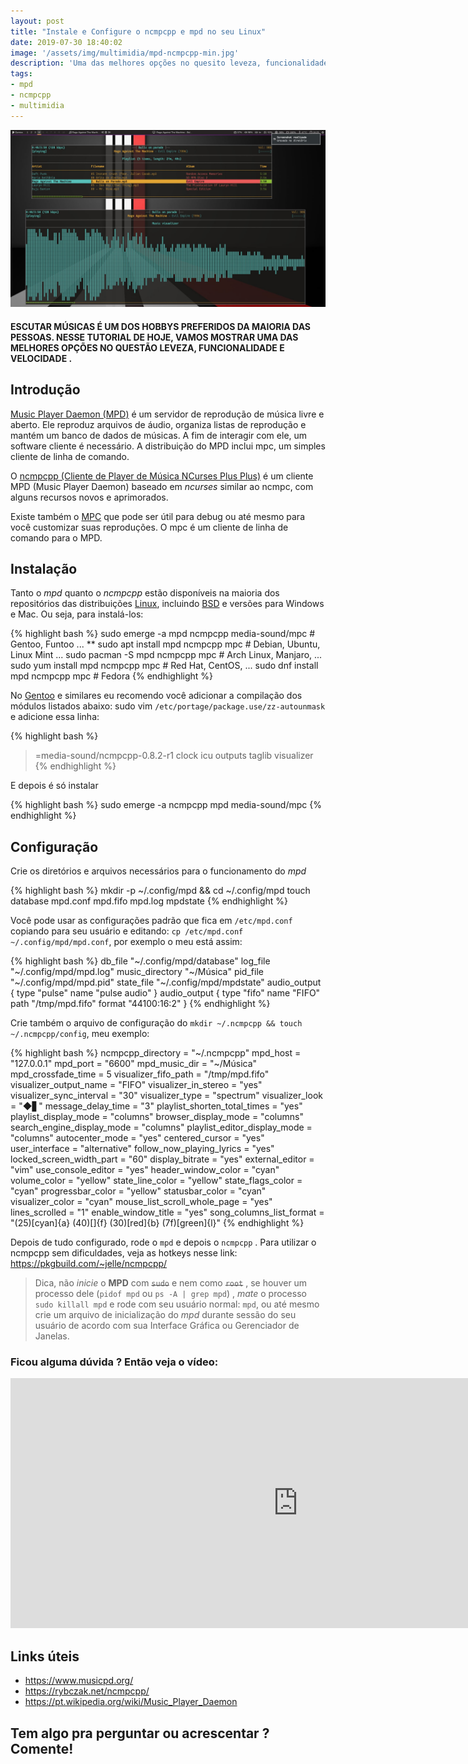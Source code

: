 ```yaml
---
layout: post
title: "Instale e Configure o ncmpcpp e mpd no seu Linux"
date: 2019-07-30 18:40:02
image: '/assets/img/multimidia/mpd-ncmpcpp-min.jpg'
description: 'Uma das melhores opções no quesito leveza, funcionalidade e velocidade .'
tags:
- mpd
- ncmpcpp
- multimidia
---
```


![Instale e Configurar o ncmpcpp e mpd no seu Linux](/assets/img/multimidia/mpd-ncmpcpp-min.jpg "Instale e Configurar o ncmpcpp e mpd no seu Linux")

#### ESCUTAR MÚSICAS É UM DOS HOBBYS PREFERIDOS DA MAIORIA DAS PESSOAS. NESSE TUTORIAL DE HOJE, VAMOS MOSTRAR UMA DAS MELHORES OPÇÕES NO QUESTÃO LEVEZA, FUNCIONALIDADE E VELOCIDADE .

## Introdução

[Music Player Daemon (MPD)](https://www.musicpd.org/) é um servidor de reprodução de música livre e aberto. Ele reproduz arquivos de áudio, organiza listas de reprodução e mantém um banco de dados de músicas. A fim de interagir com ele, um software cliente é necessário. A distribuição do MPD inclui mpc, um simples cliente de linha de comando.

O [ncmpcpp (Cliente de Player de Música NCurses Plus Plus)](https://rybczak.net/ncmpcpp/) é um cliente MPD (Music Player Daemon) baseado em *ncurses* similar ao ncmpc, com alguns recursos novos e aprimorados.

Existe também o [MPC](https://github.com/MusicPlayerDaemon/mpc) que pode ser útil para debug ou até mesmo para você customizar suas reproduções. O mpc é um cliente de linha de comando para o MPD.

## Instalação

Tanto o *mpd* quanto o *ncmpcpp* estão disponíveis na maioria dos repositórios das distribuições [Linux](http://cse.google.com.br/cse?cx=004473188612396442360:qs2ekmnkweq&q=Linux), incluindo [BSD](http://cse.google.com.br/cse?cx=004473188612396442360:qs2ekmnkweq&q=BSD) e versões para Windows e Mac. Ou seja, para instalá-los:

{% highlight bash %}
sudo emerge -a mpd ncmpcpp media-sound/mpc # Gentoo, Funtoo ... **
sudo apt install mpd ncmpcpp mpc # Debian, Ubuntu, Linux Mint ...
sudo pacman -S mpd ncmpcpp mpc # Arch Linux, Manjaro, ...
sudo yum install mpd ncmpcpp mpc # Red Hat, CentOS, ...
sudo dnf install mpd ncmpcpp mpc # Fedora
{% endhighlight %}

No [Gentoo](http://cse.google.com.br/cse?cx=004473188612396442360:qs2ekmnkweq&q=Gentoo) e similares eu recomendo você adicionar a compilação dos módulos listados abaixo: sudo vim `/etc/portage/package.use/zz-autounmask` e adicione essa linha:

{% highlight bash %}
>=media-sound/ncmpcpp-0.8.2-r1 clock icu outputs taglib visualizer
{% endhighlight %}

E depois é só instalar

{% highlight bash %}
sudo emerge -a ncmpcpp mpd media-sound/mpc
{% endhighlight %}

## Configuração

Crie os diretórios e arquivos necessários para o funcionamento do *mpd*

{% highlight bash %}
mkdir -p ~/.config/mpd && cd ~/.config/mpd
touch database mpd.conf mpd.fifo mpd.log mpdstate
{% endhighlight %}

Você pode usar as configurações padrão que fica em `/etc/mpd.conf` copiando para seu usuário e editando: `cp /etc/mpd.conf ~/.config/mpd/mpd.conf`, por exemplo o meu está assim:

{% highlight bash %}
db_file            "~/.config/mpd/database"
log_file	   "~/.config/mpd/mpd.log"
music_directory    "~/Música"
pid_file           "~/.config/mpd/mpd.pid"
state_file         "~/.config/mpd/mpdstate"
audio_output {
        type            "pulse"
        name            "pulse audio"
}
audio_output {
    type		"fifo"
    name		"FIFO"
    path		"/tmp/mpd.fifo"
    format		"44100:16:2"
}
{% endhighlight %}

<script async src="https://pagead2.googlesyndication.com/pagead/js/adsbygoogle.js"></script>
<!-- Informat -->
<ins class="adsbygoogle"
     style="display:block"
     data-ad-client="ca-pub-2838251107855362"
     data-ad-slot="2327980059"
     data-ad-format="auto"
     data-full-width-responsive="true"></ins>
<script>
(adsbygoogle = window.adsbygoogle || []).push({});
</script>

Crie também o arquivo de configuração do `mkdir ~/.ncmpcpp && touch ~/.ncmpcpp/config`, meu exemplo:

{% highlight bash %}
ncmpcpp_directory =         "~/.ncmpcpp"
mpd_host =                  "127.0.0.1"
mpd_port =                  "6600"
mpd_music_dir =	            "~/Música"
mpd_crossfade_time = 5
visualizer_fifo_path = "/tmp/mpd.fifo"
visualizer_output_name = "FIFO"
visualizer_in_stereo = "yes"
visualizer_sync_interval = "30"
visualizer_type = "spectrum"
visualizer_look = "◆▋"
message_delay_time = "3"
playlist_shorten_total_times = "yes"
playlist_display_mode = "columns"
browser_display_mode = "columns"
search_engine_display_mode = "columns"
playlist_editor_display_mode = "columns"
autocenter_mode = "yes"
centered_cursor = "yes"
user_interface = "alternative"
follow_now_playing_lyrics = "yes"
locked_screen_width_part = "60"
display_bitrate = "yes"
external_editor = "vim"
use_console_editor = "yes"
header_window_color = "cyan"
volume_color = "yellow"
state_line_color = "yellow"
state_flags_color = "cyan"
progressbar_color = "yellow"
statusbar_color = "cyan"
visualizer_color = "cyan"
mouse_list_scroll_whole_page = "yes"
lines_scrolled = "1"
enable_window_title = "yes"
song_columns_list_format = "(25)[cyan]{a} (40)[]{f} (30)[red]{b} (7f)[green]{l}"
{% endhighlight %}

Depois de tudo configurado, rode o `mpd` e depois o `ncmpcpp` . Para utilizar o ncmpcpp sem dificuldades, veja as hotkeys nesse link:
<https://pkgbuild.com/~jelle/ncmpcpp/>

> Dica, não *inicie* o **MPD** com ~~`sudo`~~ e nem como ~~`root`~~ , se houver um processo dele (`pidof mpd` ou  `ps -A | grep mpd`) , *mate* o processo `sudo killall mpd` e rode com seu usuário normal: `mpd`, ou até mesmo crie um arquivo de inicialização do *mpd* durante sessão do seu usuário de acordo com sua Interface Gráfica ou Gerenciador de Janelas.

### Ficou alguma dúvida ? Então veja o vídeo:

<iframe width="920" height="400" src="https://www.youtube.com/embed/tholV10zDi0" frameborder="0" allow="accelerometer; autoplay; encrypted-media; gyroscope; picture-in-picture" allowfullscreen></iframe>

## Links úteis

+ <https://www.musicpd.org/>
+ <https://rybczak.net/ncmpcpp/>
+ <https://pt.wikipedia.org/wiki/Music_Player_Daemon>


## Tem algo pra perguntar ou acrescentar ? Comente!    
